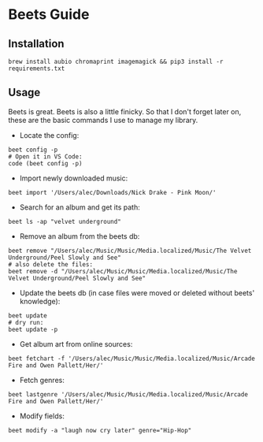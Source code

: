 # Beets Guide

## Installation

```fish
brew install aubio chromaprint imagemagick && pip3 install -r requirements.txt
```

## Usage

Beets is great. Beets is also a little finicky. So that I don't forget later on,
these are the basic commands I use to manage my library.

- Locate the config:

```fish
beet config -p
# Open it in VS Code:
code (beet config -p)
```

- Import newly downloaded music:

```fish
beet import '/Users/alec/Downloads/Nick Drake - Pink Moon/'
```

- Search for an album and get its path:

```fish
beet ls -ap "velvet underground"
```

- Remove an album from the beets db:

```fish
beet remove "/Users/alec/Music/Music/Media.localized/Music/The Velvet Underground/Peel Slowly and See"
# also delete the files:
beet remove -d "/Users/alec/Music/Music/Media.localized/Music/The Velvet Underground/Peel Slowly and See"
```

- Update the beets db (in case files were moved or deleted without beets' knowledge):

```fish
beet update
# dry run:
beet update -p
```

- Get album art from online sources:

```fish
beet fetchart -f '/Users/alec/Music/Music/Media.localized/Music/Arcade Fire and Owen Pallett/Her/'
```

- Fetch genres:

```fish
beet lastgenre '/Users/alec/Music/Music/Media.localized/Music/Arcade Fire and Owen Pallett/Her/'
```

- Modify fields:

```fish
beet modify -a "laugh now cry later" genre="Hip-Hop"
```
